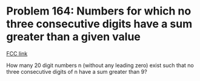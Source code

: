 # Problem 164: Numbers for which no three consecutive digits have a sum greater than a given value

[FCC link](https://www.freecodecamp.org/learn/coding-interview-prep/project-euler/problem-164-numbers-for-which-no-three-consecutive-digits-have-a-sum-greater-than-a-given-value)

How many 20 digit numbers n (without any leading zero) exist such that no three
consecutive digits of n have a sum greater than 9?
